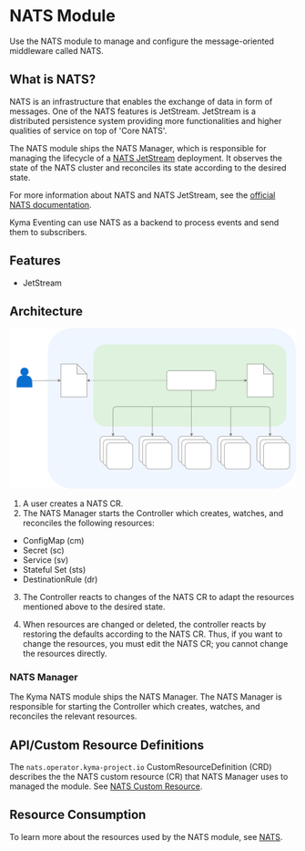 # NATS Module

Use the NATS module to manage and configure the message-oriented middleware called NATS.

## What is NATS?

NATS is an infrastructure that enables the exchange of data in form of messages. One of the NATS features is JetStream. JetStream is a distributed persistence system providing more functionalities and higher qualities of service on top of 'Core NATS'.

The NATS module ships the NATS Manager, which is responsible for managing the lifecycle of a [NATS JetStream](https://docs.nats.io/nats-concepts/jetstream) deployment. It observes the state of the NATS cluster and reconciles its state according to the desired state.

For more information about NATS and NATS JetStream, see the [official NATS documentation](https://docs.nats.io/).

Kyma Eventing can use NATS as a backend to process events and send them to subscribers.

## Features

* JetStream

## Architecture

![NATS Module Architecture](./assets/nats-module-architecture.drawio.svg)

1. A user creates a NATS CR.
2. The NATS Manager starts the Controller which creates, watches, and reconciles the following resources:

  - ConfigMap (cm)
  - Secret (sc)
  - Service (sv)
  - Stateful Set (sts)
  - DestinationRule (dr)

3. The Controller reacts to changes of the NATS CR to adapt the resources mentioned above to the desired state.

4. When resources are changed or deleted, the controller reacts by restoring the defaults according to the NATS CR.
Thus, if you want to change the resources, you must edit the NATS CR; you cannot change the resources directly.

### NATS Manager

The Kyma NATS module ships the NATS Manager. The NATS Manager is responsible for starting the Controller which creates, watches, and reconciles the relevant resources.

## API/Custom Resource Definitions

The `nats.operator.kyma-project.io` CustomResourceDefinition (CRD) describes the the NATS custom resource (CR) that NATS Manager uses to managed the module. See [NATS Custom Resource](01-nats-custom-resource.md).

## Resource Consumption

To learn more about the resources used by the NATS module, see [NATS](https://help.sap.com/docs/btp/sap-business-technology-platform-internal/kyma-modules-sizing?state=DRAFT&version=Internal#nats).
